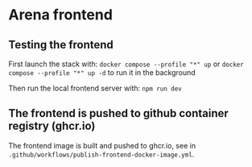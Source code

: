 # Arena frontend

## Testing the frontend

First launch the stack with: `docker compose --profile "*" up`
or `docker compose --profile "*" up -d` to run it in the background

Then run the local frontend server with: `npm run dev`

## The frontend is pushed to github container registry (ghcr.io)

The frontend image is built and pushed to ghcr.io, see in `.github/workflows/publish-frontend-docker-image.yml`.
